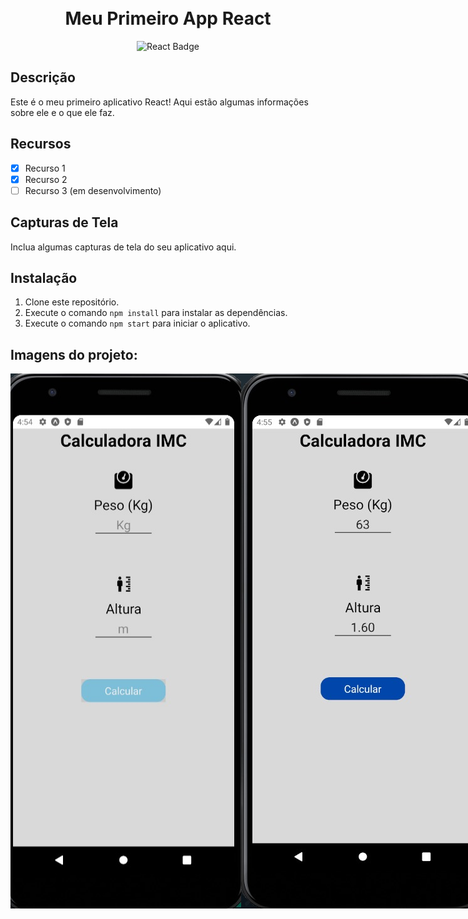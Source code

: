 <h1 align="center">
  <br>
  Meu Primeiro App React
</h1>

<p align="center">
  <img src="https://img.shields.io/badge/-React-61DAFB?logo=react&logoColor=white" alt="React Badge">
</p>

## Descrição
Este é o meu primeiro aplicativo React! Aqui estão algumas informações sobre ele e o que ele faz.

## Recursos
- [x] Recurso 1
- [x] Recurso 2
- [ ] Recurso 3 (em desenvolvimento)

## Capturas de Tela
Inclua algumas capturas de tela do seu aplicativo aqui.

## Instalação
1. Clone este repositório.
2. Execute o comando `npm install` para instalar as dependências.
3. Execute o comando `npm start` para iniciar o aplicativo.

## Imagens do projeto: 
<div style="display:flex">
  <img src="Imagens/WhatsApp Image 2023-06-24 at 16.55.02.jpeg" alt="React Badge">
  <img src="Imagens/WhatsApp Image 2023-06-24 at 16.55.31.jpeg" alt="React Badge">
  <img src="Imagens/WhatsApp Image 2023-06-24 at 16.55.31.jpeg" alt="React Badge">
</div>
